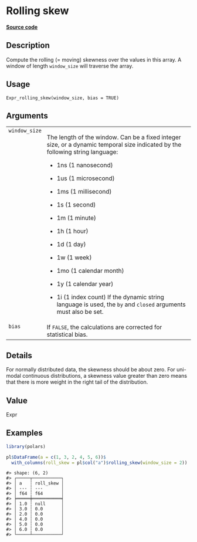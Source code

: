 

# Rolling skew

[**Source code**](https://github.com/pola-rs/r-polars/tree/741f9cd2614b3302a4d033bcae447425e1b91191/R/expr__expr.R#L2529)

## Description

Compute the rolling (= moving) skewness over the values in this array. A
window of length <code>window_size</code> will traverse the array.

## Usage

<pre><code class='language-R'>Expr_rolling_skew(window_size, bias = TRUE)
</code></pre>

## Arguments

<table>
<tr>
<td style="white-space: nowrap; font-family: monospace; vertical-align: top">
<code id="Expr_rolling_skew_:_window_size">window_size</code>
</td>
<td>

The length of the window. Can be a fixed integer size, or a dynamic
temporal size indicated by the following string language:

<ul>
<li>

1ns (1 nanosecond)

</li>
<li>

1us (1 microsecond)

</li>
<li>

1ms (1 millisecond)

</li>
<li>

1s (1 second)

</li>
<li>

1m (1 minute)

</li>
<li>

1h (1 hour)

</li>
<li>

1d (1 day)

</li>
<li>

1w (1 week)

</li>
<li>

1mo (1 calendar month)

</li>
<li>

1y (1 calendar year)

</li>
<li>

1i (1 index count) If the dynamic string language is used, the
<code>by</code> and <code>closed</code> arguments must also be set.

</li>
</ul>
</td>
</tr>
<tr>
<td style="white-space: nowrap; font-family: monospace; vertical-align: top">
<code id="Expr_rolling_skew_:_bias">bias</code>
</td>
<td>
If <code>FALSE</code>, the calculations are corrected for statistical
bias.
</td>
</tr>
</table>

## Details

For normally distributed data, the skewness should be about zero. For
uni-modal continuous distributions, a skewness value greater than zero
means that there is more weight in the right tail of the distribution.

## Value

Expr

## Examples

``` r
library(polars)

pl$DataFrame(a = c(1, 3, 2, 4, 5, 6))$
  with_columns(roll_skew = pl$col("a")$rolling_skew(window_size = 2))
```

    #> shape: (6, 2)
    #> ┌─────┬───────────┐
    #> │ a   ┆ roll_skew │
    #> │ --- ┆ ---       │
    #> │ f64 ┆ f64       │
    #> ╞═════╪═══════════╡
    #> │ 1.0 ┆ null      │
    #> │ 3.0 ┆ 0.0       │
    #> │ 2.0 ┆ 0.0       │
    #> │ 4.0 ┆ 0.0       │
    #> │ 5.0 ┆ 0.0       │
    #> │ 6.0 ┆ 0.0       │
    #> └─────┴───────────┘

